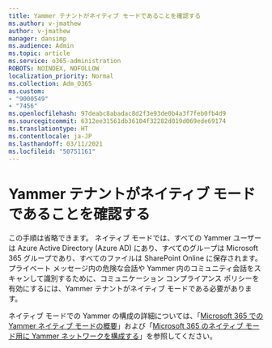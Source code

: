 ```yaml
---
title: Yammer テナントがネイティブ モードであることを確認する
ms.author: v-jmathew
author: v-jmathew
manager: dansimp
ms.audience: Admin
ms.topic: article
ms.service: o365-administration
ROBOTS: NOINDEX, NOFOLLOW
localization_priority: Normal
ms.collection: Adm_O365
ms.custom:
- "9000549"
- "7456"
ms.openlocfilehash: 97deabc8abadac8d2f3e93de0b4a3f7feb0fb4d9
ms.sourcegitcommit: 6312ee31561db36104f32282d019d069ede69174
ms.translationtype: HT
ms.contentlocale: ja-JP
ms.lasthandoff: 03/11/2021
ms.locfileid: "50751161"
---
```

# <a name="verify-your-yammer-tenant-is-in-native-mode"></a>Yammer テナントがネイティブ モードであることを確認する

この手順は省略できます。 ネイティブ モードでは、すべての Yammer ユーザーは Azure Active Directory (Azure AD) にあり、すべてのグループは Microsoft 365 グループであり、すべてのファイルは SharePoint Online に保存されます。 プライベート メッセージ内の危険な会話や Yammer 内のコミュニティ会話をスキャンして識別するために、コミュニケーション コンプライアンス ポリシーを有効にするには、Yammer テナントがネイティブ モードである必要があります。  
  
ネイティブ モードでの Yammer の構成の詳細については、「[Microsoft 365 での Yammer ネイティブ モードの概要](https://go.microsoft.com/fwlink/?linkid=2129829)」および「[Microsoft 365 のネイティブ モード用に Yammer ネットワークを構成する](https://go.microsoft.com/fwlink/?linkid=2129772)」を参照してください。
